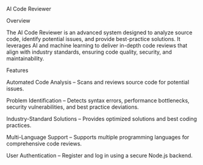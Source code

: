 AI Code Reviewer

Overview

The AI Code Reviewer is an advanced system designed to analyze source code, identify potential issues, and provide best-practice solutions. It leverages AI and machine learning to deliver in-depth code reviews that align with industry standards, ensuring code quality, security, and maintainability.

Features

Automated Code Analysis – Scans and reviews source code for potential issues.

Problem Identification – Detects syntax errors, performance bottlenecks, security vulnerabilities, and best practice deviations.

Industry-Standard Solutions – Provides optimized solutions and best coding practices.

Multi-Language Support – Supports multiple programming languages for comprehensive code reviews.

User Authentication – Register and log in using a secure Node.js backend.

